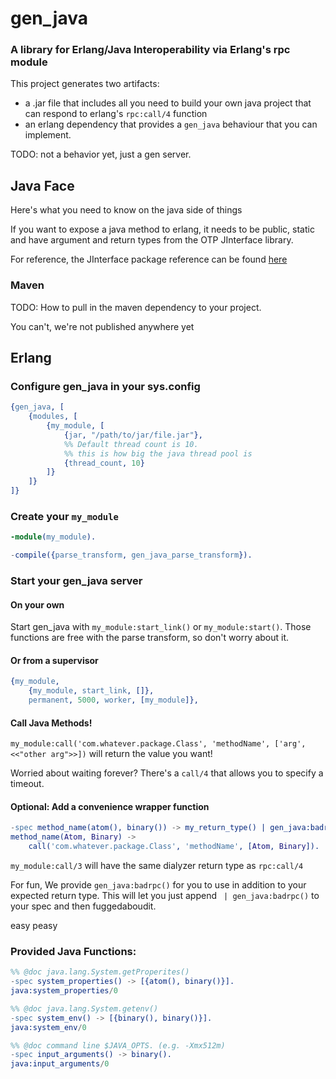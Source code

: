 gen_java
========

### A library for Erlang/Java Interoperability via Erlang's rpc module

This project generates two artifacts:
* a .jar file that includes all you need to build your own java project that can respond to erlang's `rpc:call/4` function
* an erlang dependency that provides a `gen_java` behaviour that you can implement.

TODO: not a behavior yet, just a gen server.

## Java Face

Here's what you need to know on the java side of things

If you want to expose a java method to erlang, it needs to be public,
static and have argument and return types from the OTP JInterface
library.

For reference, the JInterface package reference can be found
[here](http://www.erlang.org/doc/apps/jinterface/java/com/ericsson/otp/erlang/package-summary.html)


### Maven

TODO: How to pull in the maven dependency to your project.

You can't, we're not published anywhere yet

## Erlang

### Configure gen_java in your sys.config

```erlang
{gen_java, [
    {modules, [
        {my_module, [
            {jar, "/path/to/jar/file.jar"},
            %% Default thread count is 10.
            %% this is how big the java thread pool is
            {thread_count, 10}
        ]}
    ]}
]}
```

### Create your `my_module`

```erlang
-module(my_module).

-compile({parse_transform, gen_java_parse_transform}).
```

### Start your gen_java server

#### On your own

Start gen_java with `my_module:start_link()` or `my_module:start()`. Those functions are free with the parse transform, so don't worry about it.

#### Or from a supervisor

```erlang
{my_module,
    {my_module, start_link, []},
    permanent, 5000, worker, [my_module]},
```

#### Call Java Methods!

`my_module:call('com.whatever.package.Class', 'methodName', ['arg', <<"other arg">>])` will return the value you want!

Worried about waiting forever? There's a `call/4` that allows you to specify a timeout.

#### Optional: Add a convenience wrapper function

```erlang
-spec method_name(atom(), binary()) -> my_return_type() | gen_java:badrpc().
method_name(Atom, Binary) ->
    call('com.whatever.package.Class', 'methodName', [Atom, Binary]).
```

`my_module:call/3` will have the same dialyzer return type as `rpc:call/4`

For fun, We provide `gen_java:badrpc()` for you to use in addition to
your expected return type. This will let you just append ` |
gen_java:badrpc()` to your spec and then fuggedaboudit.


easy peasy

### Provided Java Functions:

```erlang
%% @doc java.lang.System.getProperites()
-spec system_properties() -> [{atom(), binary()}].
java:system_properties/0

%% @doc java.lang.System.getenv()
-spec system_env() -> [{binary(), binary()}].
java:system_env/0

%% @doc command line $JAVA_OPTS. (e.g. -Xmx512m)
-spec input_arguments() -> binary().
java:input_arguments/0

```
